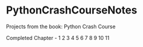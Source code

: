 # PythonCrashCourseNotes
Projects from the book: Python Crash Course

Completed Chapter - 
1
2
3
4
5
6
7
8
9
10
11
